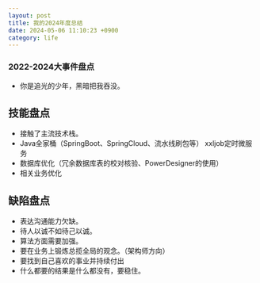 ```yaml
---
layout: post
title: 我的2024年度总结
date: 2024-05-06 11:10:23 +0900
category: life
---
```

### 2022-2024大事件盘点  
- 你是追光的少年，黑暗把我吞没。
## 技能盘点
- 接触了主流技术栈。
- Java全家桶（SpringBoot、SpringCloud、流水线刷包等） xxljob定时微服务
- 数据库优化（冗余数据库表的校对核验、PowerDesigner的使用）
- 相关业务优化
## 缺陷盘点
- 表达沟通能力欠缺。
- 待人以诚不如待己以诚。
- 算法方面需要加强。
- 要在业务上锻炼总揽全局的观念。（架构师方向）
- 要找到自己喜欢的事业并持续付出
- 什么都要的结果是什么都没有，要稳住。